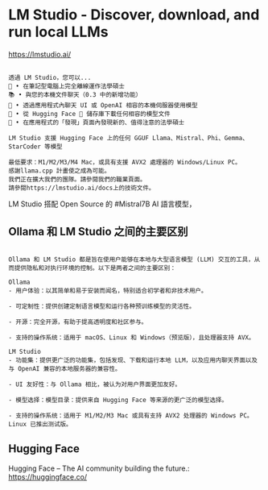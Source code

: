 # LM Studio - Discover, download, and run local LLMs

https://lmstudio.ai/


```text

透過 LM Studio，您可以...
🤖 • 在筆記型電腦上完全離線運作法學碩士
📚 • 與您的本機文件聊天（0.3 中的新增功能）
👾 • 透過應用程式內聊天 UI 或 OpenAI 相容的本機伺服器使用模型
📂 • 從 Hugging Face 🤗 儲存庫下載任何相容的模型文件
🔭 • 在應用程式的「發現」頁面內發現新的、值得注意的法學碩士

LM Studio 支援 Hugging Face 上的任何 GGUF Llama、Mistral、Phi、Gemma、StarCoder 等模型

最低要求：M1/M2/M3/M4 Mac，或具有支援 AVX2 處理器的 Windows/Linux PC。
感謝llama.cpp 計畫使之成為可能。
我們正在擴大我們的團隊。請參閱我們的職業頁面。
請參閱https://lmstudio.ai/docs上的技術文件。

```


LM Studio 搭配 Open Source 的 #Mistral7B AI 語言模型，


## Ollama 和 LM Studio 之间的主要区别

```text

Ollama 和 LM Studio 都是旨在使用户能够在本地与大型语言模型 (LLM) 交互的工具，从而提供隐私和对执行环境的控制。以下是两者之间的主要区别：

Ollama
- 用户体验：以其简单和易于安装而闻名，特别适合初学者和非技术用户。

- 可定制性：提供创建定制语言模型和运行各种预训练模型的灵活性。

- 开源：完全开源，有助于提高透明度和社区参与。

- 支持的操作系统：适用于 macOS、Linux 和 Windows（预览版），且处理器支持 AVX。

LM Studio
- 功能集：提供更广泛的功能集，包括发现、下载和运行本地 LLM，以及应用内聊天界面以及与 OpenAI 兼容的本地服务器的兼容性。

- UI 友好性：与 Ollama 相比，被认为对用户界面更加友好。

- 模型选择：模型目录：提供来自 Hugging Face 等来源的更广泛的模型选择。

- 支持的操作系统：适用于 M1/M2/M3 Mac 或具有支持 AVX2 处理器的 Windows PC。Linux 已推出测试版。
```


## Hugging Face


Hugging Face – The AI community building the future.: https://huggingface.co/




